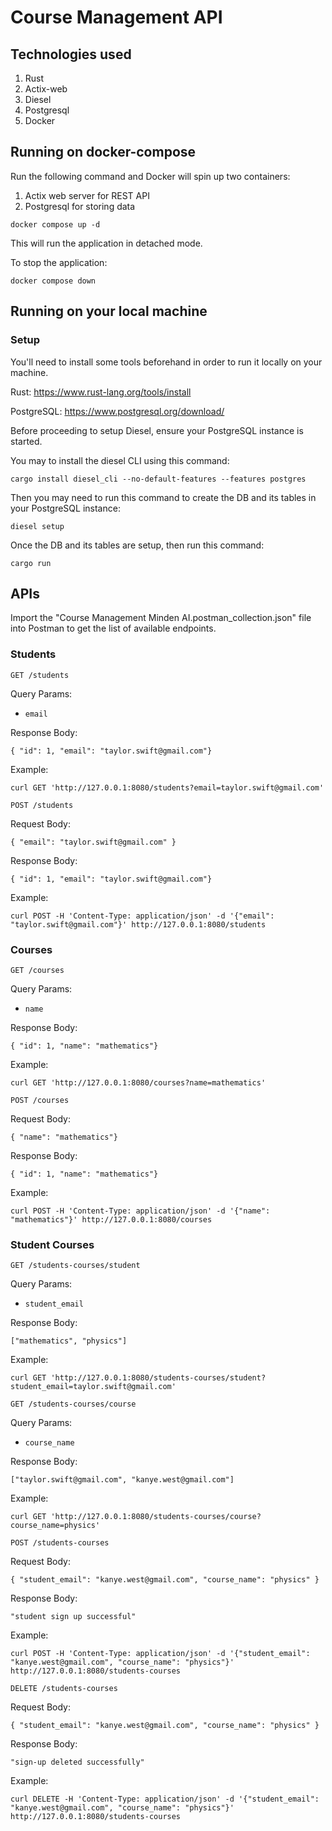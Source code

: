 # Course Management API

## Technologies used
1) Rust
2) Actix-web
3) Diesel
4) Postgresql
5) Docker

## Running on docker-compose

Run the following command and Docker will spin up two containers:
1) Actix web server for REST API
2) Postgresql for storing data

```
docker compose up -d
```
This will run the application in detached mode.

To stop the application:
```
docker compose down
```

## Running on your local machine
### Setup
You'll need to install some tools beforehand in order to run it locally on your machine.

Rust: https://www.rust-lang.org/tools/install

PostgreSQL: https://www.postgresql.org/download/

Before proceeding to setup Diesel, ensure your PostgreSQL instance is started.

You may to install the diesel CLI using this command:
```
cargo install diesel_cli --no-default-features --features postgres
```

Then you may need to run this command to create the DB and its tables in your PostgreSQL instance:
```
diesel setup
```

Once the DB and its tables are setup, then run this command:
```
cargo run
```

## APIs

Import the "Course Management Minden AI.postman_collection.json" file into Postman to get the list of available endpoints.


### Students

`GET /students`

Query Params:
 - `email`

Response Body:
```
{ "id": 1, "email": "taylor.swift@gmail.com"}
```

Example:
```
curl GET 'http://127.0.0.1:8080/students?email=taylor.swift@gmail.com'
```


`POST /students`

Request Body:
```
{ "email": "taylor.swift@gmail.com" }
```
Response Body:
```
{ "id": 1, "email": "taylor.swift@gmail.com"}
```

Example:
```
curl POST -H 'Content-Type: application/json' -d '{"email": "taylor.swift@gmail.com"}' http://127.0.0.1:8080/students
```

### Courses
`GET /courses`

Query Params:
- `name`

Response Body:
```
{ "id": 1, "name": "mathematics"}
```

Example:
```
curl GET 'http://127.0.0.1:8080/courses?name=mathematics'
```


`POST /courses`

Request Body:
```
{ "name": "mathematics"}
```
Response Body:
```
{ "id": 1, "name": "mathematics"}
```

Example:
```
curl POST -H 'Content-Type: application/json' -d '{"name": "mathematics"}' http://127.0.0.1:8080/courses
```

### Student Courses
`GET /students-courses/student`

Query Params:
- `student_email`

Response Body:
```
["mathematics", "physics"]
```

Example:
```
curl GET 'http://127.0.0.1:8080/students-courses/student?student_email=taylor.swift@gmail.com'
```

`GET /students-courses/course`

Query Params:
- `course_name`

Response Body:
```
["taylor.swift@gmail.com", "kanye.west@gmail.com"]
```

Example:
```
curl GET 'http://127.0.0.1:8080/students-courses/course?course_name=physics'
```

`POST /students-courses`

Request Body:
```
{ "student_email": "kanye.west@gmail.com", "course_name": "physics" }
```
Response Body:
```
"student sign up successful"
```

Example:
```
curl POST -H 'Content-Type: application/json' -d '{"student_email": "kanye.west@gmail.com", "course_name": "physics"}' http://127.0.0.1:8080/students-courses
```

`DELETE /students-courses`

Request Body:
```
{ "student_email": "kanye.west@gmail.com", "course_name": "physics" }
```
Response Body:
```
"sign-up deleted successfully"
```

Example:
```
curl DELETE -H 'Content-Type: application/json' -d '{"student_email": "kanye.west@gmail.com", "course_name": "physics"}' http://127.0.0.1:8080/students-courses
```

